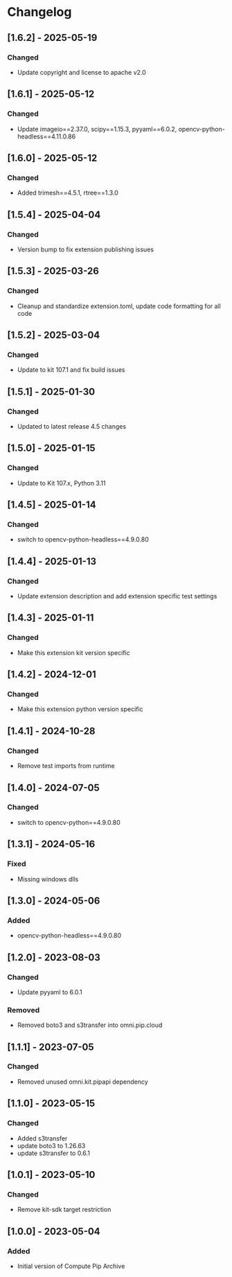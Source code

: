 # Changelog
## [1.6.2] - 2025-05-19
### Changed
- Update copyright and license to apache v2.0

## [1.6.1] - 2025-05-12
### Changed
- Update imageio==2.37.0, scipy==1.15.3, pyyaml==6.0.2, opencv-python-headless==4.11.0.86

## [1.6.0] - 2025-05-12
### Changed
- Added trimesh==4.5.1, rtree==1.3.0

## [1.5.4] - 2025-04-04
### Changed
- Version bump to fix extension publishing issues

## [1.5.3] - 2025-03-26
### Changed
- Cleanup and standardize extension.toml, update code formatting for all code

## [1.5.2] - 2025-03-04
### Changed
- Update to kit 107.1 and fix build issues

## [1.5.1] - 2025-01-30
### Changed
- Updated to latest release 4.5 changes

## [1.5.0] - 2025-01-15
### Changed
- Update to Kit 107.x, Python 3.11

## [1.4.5] - 2025-01-14
### Changed
- switch to opencv-python-headless==4.9.0.80

## [1.4.4] - 2025-01-13
### Changed
- Update extension description and add extension specific test settings

## [1.4.3] - 2025-01-11
### Changed
- Make this extension kit version specific

## [1.4.2] - 2024-12-01
### Changed
- Make this extension python version specific

## [1.4.1] - 2024-10-28
### Changed
- Remove test imports from runtime

## [1.4.0] - 2024-07-05
### Changed
- switch to opencv-python==4.9.0.80

## [1.3.1] - 2024-05-16
### Fixed
- Missing windows dlls

## [1.3.0] - 2024-05-06
### Added
- opencv-python-headless==4.9.0.80

## [1.2.0] - 2023-08-03
### Changed
- Update pyyaml to 6.0.1

### Removed
- Removed boto3 and s3transfer into omni.pip.cloud

## [1.1.1] - 2023-07-05
### Changed
- Removed unused omni.kit.pipapi dependency

## [1.1.0] - 2023-05-15
### Changed
- Added s3transfer
- update boto3 to 1.26.63
- update s3transfer to 0.6.1

## [1.0.1] - 2023-05-10
### Changed
- Remove kit-sdk target restriction

## [1.0.0] - 2023-05-04
### Added
- Initial version of Compute Pip Archive
